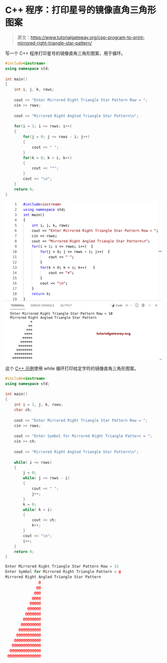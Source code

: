 # C++ 程序：打印星号的镜像直角三角形图案

> 原文：<https://www.tutorialgateway.org/cpp-program-to-print-mirrored-right-triangle-star-pattern/>

写一个 C++ 程序打印星号的镜像直角三角形图案，用于循环。

```cpp
#include<iostream>
using namespace std;

int main()
{
	int i, j, k, rows;

    cout << "Enter Mirrored Right Triangle Star Pattern Row = ";
    cin >> rows;

    cout << "Mirrored Right Angled Triangle Star Pattern\n"; 

    for(i = 1; i <= rows; i++)
    {
    	for(j = 0; j <= rows - i; j++)
		{
            cout << " ";
        }
        for(k = 0; k < i; k++)
        {
            cout << "*";
        }
        cout << "\n";
    }		
 	return 0;
}
```

![C++ Program to Print Mirrored Right Triangle Star Pattern](img/ebf1bb807d7d7c0608127304becabf64.png)

这个 [C++ 示例](https://www.tutorialgateway.org/cpp-programs/)使用 while 循环打印给定字符的镜像直角三角形图案。

```cpp
#include<iostream>
using namespace std;

int main()
{
	int i = 1, j, k, rows;
    char ch;

    cout << "Enter Mirrored Right Triangle Star Pattern Row = ";
    cin >> rows;

    cout << "Enter Symbol for Mirrored Right Triangle Pattern = ";
    cin >> ch;

    cout << "Mirrored Right Angled Triangle Star Pattern\n"; 

    while( i <= rows)
    {
        j = 0;
    	while( j <= rows - i)
		{
            cout << " ";
            j++;
        }
        k = 0;
        while( k < i)
        {
            cout << ch;
            k++;
        }
        cout << "\n";
        i++;
    }		
 	return 0;
}
```

```cpp
Enter Mirrored Right Triangle Star Pattern Row = 15
Enter Symbol for Mirrored Right Triangle Pattern = @
Mirrored Right Angled Triangle Star Pattern
               @
              @@
             @@@
            @@@@
           @@@@@
          @@@@@@
         @@@@@@@
        @@@@@@@@
       @@@@@@@@@
      @@@@@@@@@@
     @@@@@@@@@@@
    @@@@@@@@@@@@
   @@@@@@@@@@@@@
  @@@@@@@@@@@@@@
 @@@@@@@@@@@@@@@
```